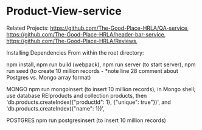 # Product-View-service

Related Projects:
https://github.com/The-Good-Place-HRLA/QA-service,
https://github.com/The-Good-Place-HRLA/header-bar-service,
https://github.com/The-Good-Place-HRLA/Reviews,

Installing Dependencies
From within the root directory:

npm install,
npm run build (webpack),
npm run server (to start server),
npm run seed (to create 10 million records - *note line 28 comment about Postgres vs. Mongo array format)

MONGO
npm run mongoinsert (to insert 10 million records),
in Mongo shell; use database REIproducts and collection products,
then 'db.products.createIndex({"productId": 1}, {"unique": true"})',
and 'db.products.createIndex({"name": 1})',

POSTGRES
npm run postgresinsert (to insert 10 million records)
